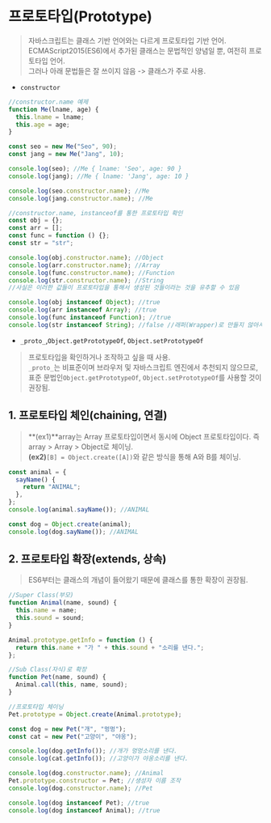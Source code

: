 # 프로토타입(Prototype)

> 자바스크립트는 클래스 기반 언어와는 다르게 프로토타입 기반 언어.  
> ECMAScript2015(ES6)에서 추가된 클래스는 문법적인 양념일 뿐, 여전히 프로토타입 언어.  
> 그러나 아래 문법들은 잘 쓰이지 않음 -> 클래스가 주로 사용.

- `constructor`

```javascript
//constructor.name 예제
function Me(lname, age) {
  this.lname = lname;
  this.age = age;
}

const seo = new Me("Seo", 90);
const jang = new Me("Jang", 10);

console.log(seo); //Me { lname: 'Seo', age: 90 }
console.log(jang); //Me { lname: 'Jang', age: 10 }

console.log(seo.constructor.name); //Me
console.log(jang.constructor.name); //Me
```

```javascript
//constructor.name, instanceof를 통한 프로토타입 확인
const obj = {};
const arr = [];
const func = function () {};
const str = "str";

console.log(obj.constructor.name); //Object
console.log(arr.constructor.name); //Array
console.log(func.constructor.name); //Function
console.log(str.constructor.name); //String
//사실은 이러한 값들이 프로토타입을 통해서 생성된 것들이라는 것을 유추할 수 있음

console.log(obj instanceof Object); //true
console.log(arr instanceof Array); //true
console.log(func instanceof Function); //true
console.log(str instanceof String); //false //래퍼(Wrapper)로 만들지 않아서 false //`new String("str")`방식으로 만들면 true
```

- `_proto_`,`Object.getPrototypeOf`, `Object.setPrototypeOf`

> 프로토타입을 확인하거나 조작하고 싶을 때 사용.  
> `_proto_`는 비표준이며 브라우저 및 자바스크립트 엔진에서 추천되지 않으므로, 표준 문법인`Object.getPrototypeOf`, `Object.setPrototypeOf`를 사용할 것이 권장됨.

## 1. 프로토타입 체인(chaining, 연결)

> **(ex1)**array는 Array 프로토타입이면서 동시에 Object 프로토타입이다. 즉 array > Array > Object로 체이닝.  
> **(ex2)**`[B] = Object.create([A])`와 같은 방식을 통해 A와 B를 체이닝.

```javascript
const animal = {
  sayName() {
    return "ANIMAL";
  },
};
console.log(animal.sayName()); //ANIMAL

const dog = Object.create(animal);
console.log(dog.sayName()); //ANIMAL
```

## 2. 프로토타입 확장(extends, 상속)

> ES6부터는 클래스의 개념이 들어왔기 때문에 클래스를 통한 확장이 권장됨.

```javascript
//Super Class(부모)
function Animal(name, sound) {
  this.name = name;
  this.sound = sound;
}

Animal.prototype.getInfo = function () {
  return this.name + "가 " + this.sound + "소리를 낸다.";
};

//Sub Class(자식)로 확장
function Pet(name, sound) {
  Animal.call(this, name, sound);
}

//프로토타입 체이닝
Pet.prototype = Object.create(Animal.prototype);

const dog = new Pet("개", "멍멍");
const cat = new Pet("고양이", "야옹");

console.log(dog.getInfo()); //개가 멍멍소리를 낸다.
console.log(cat.getInfo()); //고양이가 야옹소리를 낸다.

console.log(dog.constructor.name); //Animal
Pet.prototype.constructor = Pet; //생성자 이름 조작
console.log(dog.constructor.name); //Pet

console.log(dog instanceof Pet); //true
console.log(dog instanceof Animal); //true
```
